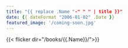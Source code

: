 ```yaml
---
title: "{{ replace .Name "-" " " | title }}"
date: {{ dateFormat "2006-01-02" .Date }}
featured_image: '/coming-soon.jpg'
---
```


{{< flicker dir="/books/{{.Name}}/">}}

